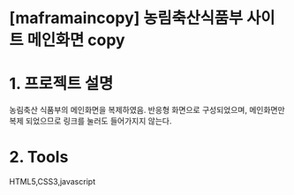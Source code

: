 # [maframaincopy] 농림축산식품부 사이트 메인화면 copy

# 1. 프로젝트 설명
농림축산 식품부의 메인화면을 복제하였음. 반응형 화면으로 구성되었으며, 메인화면만 복제 되었으므로 링크를 눌러도 들어가지지 않는다.

# 2. Tools
HTML5,CSS3,javascript
